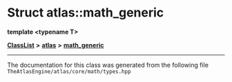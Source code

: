 

# Struct atlas::math\_generic

**template &lt;typename T&gt;**



[**ClassList**](annotated.md) **>** [**atlas**](namespaceatlas.md) **>** [**math\_generic**](structatlas_1_1math__generic.md)







































































------------------------------
The documentation for this class was generated from the following file `TheAtlasEngine/atlas/core/math/types.hpp`

